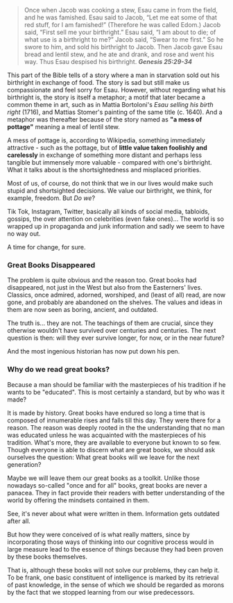 

> Once when Jacob was cooking a stew, Esau came in from the field, and he was famished. Esau said to Jacob, “Let me eat some of that red stuff, for I am famished!” (Therefore he was called Edom.) Jacob said, “First sell me your birthright.” Esau said, “I am about to die; of what use is a birthright to me?” Jacob said, “Swear to me first.” So he swore to him, and sold his birthright to Jacob. Then Jacob gave Esau bread and lentil stew, and he ate and drank, and rose and went his way. Thus Esau despised his birthright.
> _**Genesis 25:29-34**_

This part of the Bible tells of a story where a man in starvation sold out his birthright in exchange of food. The story is sad but still make us compassionate and feel sorry for Esau. However, without regarding what his birthright is, the story is itself a metaphor; a motif that later became a common theme in art, such as in Mattia Bortoloni's _Esau selling his birth right_ (1716), and Mattias Stomer's painting of the same title (c. 1640). And a metaphor was thereafter because of the story named as **"a mess of pottage"** meaning a meal of lentil stew.

A mess of pottage is, according to Wikipedia, something immediately attractive - such as the pottage, but of **little value taken foolishly and carelessly** in exchange of something more distant and perhaps less tangible but immensely more valuable - compared with one's birthright. What it talks about is the shortsightedness and misplaced priorities.

Most of us, of course, do not think that we in our lives would make such stupid and shortsighted decisions. We value our birthright, we think, for example, freedom. But _Do we_?

Tik Tok, Instagram, Twitter, basically all kinds of social media, tabloids, gossips, the over attention on celebrities (even fake ones)... The world is so wrapped up in propaganda and junk information and sadly we seem to have no way out.

A time for change, for sure.

### Great Books Disappeared

The problem is quite obvious and the reason too. Great books had disappeared, not just in the West but also from the Easterners' lives. Classics, once admired, adorned, worshiped, and (least of all) read, are now gone, and probably are abandoned on the shelves. The values and ideas in them are now seen as boring, ancient, and outdated.

The truth is... they are not. The teachings of them are crucial, since they otherwise wouldn't have survived over centuries and centuries. The next question is then: will they ever survive longer, for now, or in the near future?

And the most ingenious historian has now put down his pen.

### Why do we read great books?

Because a man should be familiar with the masterpieces of his tradition if he wants to be "educated". This is most certainly a standard, but by who was it made?

It is made by history. Great books have endured so long a time that is composed of innumerable rises and falls till this day. They were there for a reason. The reason was deeply rooted in the the understanding that no man was educated unless he was acquainted with the masterpieces of his tradition. What's more, they are available to everyone but known to so few. Though everyone is able to discern what are great books, we should ask ourselves the question: What great books will we leave for the next generation?

Maybe we will leave them our great books as a toolkit. Unlike those nowadays so-called "once and for all" books, great books are never a panacea. They in fact provide their readers with better understanding of the world by offering the mindsets contained in them.

See, it's never about what were written in them. Information gets outdated after all.

But how they were conceived of is what really matters, since by incorporating those ways of thinking into our cognitive process would in large measure lead to the essence of things because they had been proven by these books themselves.

That is, although these books will not solve our problems, they can help it. To be frank, one basic constituent of intelligence is marked by its retrieval of past knowledge, in the sense of which we should be regarded as morons by the fact that we stopped learning from our wise predecessors.